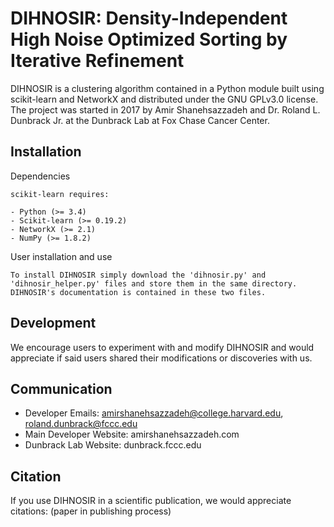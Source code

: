 DIHNOSIR: Density-Independent High Noise Optimized Sorting by Iterative Refinement
==================================================================================

DIHNOSIR is a clustering algorithm contained in a Python module built using scikit-learn and NetworkX and distributed under the GNU GPLv3.0 license. The project was started in 2017 by Amir Shanehsazzadeh and Dr. Roland L. Dunbrack Jr. at the Dunbrack Lab at Fox Chase Cancer Center.

Installation
------------

Dependencies
~~~~~~~~~~~~
scikit-learn requires:

- Python (>= 3.4)
- Scikit-learn (>= 0.19.2)
- NetworkX (>= 2.1)
- NumPy (>= 1.8.2)

~~~~~~~~~~~~~~~~~~~~~~~~~
User installation and use
~~~~~~~~~~~~~~~~~~~~~~~~~
To install DIHNOSIR simply download the 'dihnosir.py' and 'dihnosir_helper.py' files and store them in the same directory. DIHNOSIR's documentation is contained in these two files.
~~~~~~~~~~~~~~~~~~~~~~~~~~~~~~~~~~~~~~~~~~~~~~

Development
-----------
We encourage users to experiment with and modify DIHNOSIR and would appreciate if said users shared their modifications or discoveries with us.

Communication
-------------
- Developer Emails: amirshanehsazzadeh@college.harvard.edu, roland.dunbrack@fccc.edu
- Main Developer Website: amirshanehsazzadeh.com
- Dunbrack Lab Website: dunbrack.fccc.edu

Citation
--------
If you use DIHNOSIR in a scientific publication, we would appreciate citations: (paper in publishing process)
